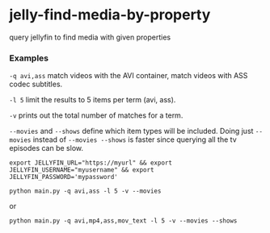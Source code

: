 # jelly-find-media-by-property
query jellyfin to find media with given properties

### Examples
`-q avi,ass` match videos with the AVI container, match videos with ASS codec subtitles.

`-l 5` limit the results to 5 items per term (avi, ass).

`-v` prints out the total number of matches for a term.

`--movies` and `--shows` define which item types will be included. Doing just `--movies` instead of `--movies --shows` is faster since querying all the tv episodes can be slow.

`export JELLYFIN_URL="https://myurl" && export JELLYFIN_USERNAME="myusername" && export JELLYFIN_PASSWORD='mypassword'`

`python main.py -q avi,ass -l 5 -v --movies`

or

`python main.py -q avi,mp4,ass,mov_text -l 5 -v --movies --shows`
